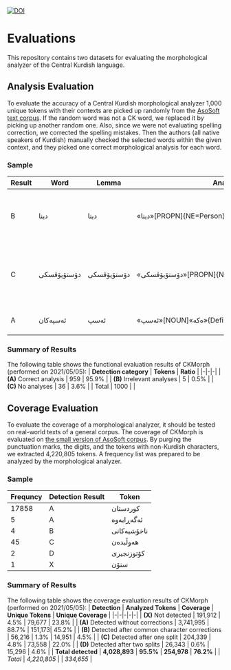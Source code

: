 [![DOI](https://zenodo.org/badge/403498029.svg)](https://zenodo.org/badge/latestdoi/403498029)

# Evaluations
This repository contains two datasets for evaluating the morphological analyzer of the Central Kurdish language.

## Analysis Evaluation
To evaluate the accuracy of a Central Kurdish morphological analyzer 1,000 unique tokens with their contexts are picked up randomly from the [AsoSoft text corpus](https://github.com/AsoSoft/AsoSoft-Text-Corpus).  If the random word was not a CK word, we replaced it by picking up another random one. Also, since we were not evaluating spelling correction, we corrected the spelling mistakes. Then the authors (all native speakers of Kurdish) manually checked the selected words within the given context, and they picked one correct morphological analysis for each word.

### Sample
| Result	| Word | Lemma | Analysis | Context|
|-|-|-|-|-|
| B | دینا | دینا | «دینا»[PROPN]{NE=Person} | یەکێک لە خەباتکارانی مافەکانی ژنانی میسری بەناوی دینا فەرید ڕادەگەیەنیت |
| C | دۆستۆیۆڤسکی | دۆستۆیۆڤسکی | «دۆستۆیۆڤسکی»[PROPN]{NE=Person}	| لە پەیوەندی لەگەڵ ئەو بەرهەمەدا دۆستۆیۆڤسکی دەچێتە سەردانی چیڕنیشیۆسکی. |
| A | ئەسپەکان | ئەسپ | «ئەسپ»[NOUN]«ەکە»{Definite=Def}«ان»{Number=Plur} | ئەسپەکان حەزیان لە خۆرە |


### Summary of Results
The following table shows the functional evaluation results of CKMorph (performed on 2021/05/05): 
| **Detection category** | **Tokens** | **Ratio** |
|-|-|-|
| **(A)** Correct analysis    | 959   | 95.9\% |
| **(B)** Irrelevant analyses | 5     | 0.5\% |
| **(C)** No analyses         | 36    | 3.6\% |
| Total               | 1000  |      |


## Coverage Evaluation
To evaluate the coverage of a morphological analyzer, it should be tested on real-world texts of a general corpus.
The coverage of CKMorph is evaluated on [the small version of AsoSoft corpus](https://github.com/AsoSoft/AsoSoft-Text-Corpus).
By purging the punctuation marks, the digits, and the tokens with non-Kurdish characters, we extracted 4,220,805 tokens. A frequency list was prepared to be analyzed by the morphological analyzer.

### Sample
| Frequncy | Detection Result | Token |
|-|-|-|
| 17858 | A | کوردستان |
| 5 | A | ئەگەڕایەوە |
| 4 | B | ناخۆشیەکانی |
| 45 | C | هەوڵبدەن |
| 2 | D | کۆتوزنجیری |
| 1 | X | سنۆن |

### Summary of Results
The following table shows the coverage evaluation results of CKMorph (performed on 2021/05/05): 
| **Detection** | **Analyzed Tokens** | **Coverage** | **Unique Tokens** | **Unique Coverage** |
|-|-|-|-|-|
| **(X)** Not detected | 191,912 | 4.5% |  79,677 | 23.8% |
| **(A)** Detected without corrections | 3,741,995 | 88.7% |  151,173| 45.2% |
| **(B)** Detected after common character corrections | 56,216 | 1.3% |  14,951 | 4.5% |
| **(C)** Detected after one split | 204,339 | 4.8% |  73,558 | 22.0% |
| **(D)** Detected after two splits | 26,343 | 0.6% |  15,296 | 4.6% |
| **Total detected** | **4,028,893** | **95.5%** | **254,978** | **76.2%** |
| *Total* | *4,220,805* |   | *334,655* |  
